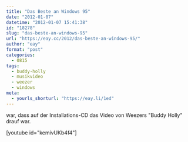 ```yaml
---
title: "Das Beste an Windows 95"
date: "2012-01-07"
datetime: "2012-01-07 15:41:38"
id: "18278"
slug: "das-beste-an-windows-95"
url: "https://eay.cc/2012/das-beste-an-windows-95/"
author: "eay"
format: "post"
categories:
  - 0815
tags:
  - buddy-holly
  - musikvideo
  - weezer
  - windows
meta:
  - yourls_shorturl: "https://eay.li/1ed"
---
```


war, dass auf der Installations-CD das Video von Weezers "Buddy Holly" drauf war.

\[youtube id="kemivUKb4f4"\]
